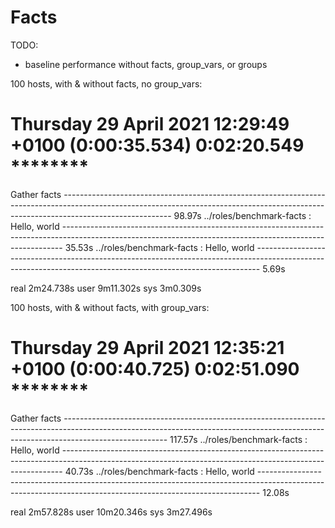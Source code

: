 # Facts

TODO:

* baseline performance without facts, group_vars, or groups

100 hosts, with & without facts, no group_vars:

Thursday 29 April 2021  12:29:49 +0100 (0:00:35.534)       0:02:20.549 ********
===============================================================================
Gather facts --------------------------------------------------------------------------------------------------------------------------------------------------------------------------------------- 98.97s
../roles/benchmark-facts : Hello, world ------------------------------------------------------------------------------------------------------------------------------------------------------------ 35.53s
../roles/benchmark-facts : Hello, world ------------------------------------------------------------------------------------------------------------------------------------------------------------- 5.69s

real    2m24.738s
user    9m11.302s
sys     3m0.309s

100 hosts, with & without facts, with group_vars:

Thursday 29 April 2021  12:35:21 +0100 (0:00:40.725)       0:02:51.090 ********
===============================================================================
Gather facts -------------------------------------------------------------------------------------------------------------------------------------------------------------------------------------- 117.57s
../roles/benchmark-facts : Hello, world ------------------------------------------------------------------------------------------------------------------------------------------------------------ 40.73s
../roles/benchmark-facts : Hello, world ------------------------------------------------------------------------------------------------------------------------------------------------------------ 12.08s

real    2m57.828s
user    10m20.346s
sys     3m27.496s
